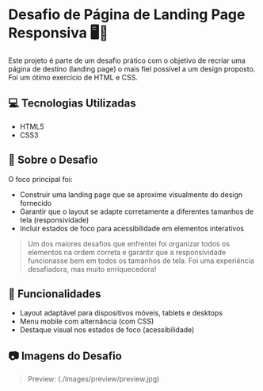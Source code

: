 # Desafio de Página de Landing Page Responsiva 🖥️📱

Este projeto é parte de um desafio prático com o objetivo de recriar uma página de destino (landing page) o mais fiel possível a um design proposto. Foi um ótimo exercício de HTML e CSS.

## 💻 Tecnologias Utilizadas

- HTML5
- CSS3

## 🚀 Sobre o Desafio

O foco principal foi:

- Construir uma landing page que se aproxime visualmente do design fornecido
- Garantir que o layout se adapte corretamente a diferentes tamanhos de tela (responsividade)
- Incluir estados de foco para acessibilidade em elementos interativos

> Um dos maiores desafios que enfrentei foi organizar todos os elementos na ordem correta e garantir que a responsividade funcionasse bem em todos os tamanhos de tela. Foi uma experiência desafiadora, mas muito enriquecedora!

## 🧪 Funcionalidades

- Layout adaptável para dispositivos móveis, tablets e desktops
- Menu mobile com alternância (com CSS)
- Destaque visual nos estados de foco (acessibilidade)

## 📷 Imagens do Desafio

> Preview: (./images/preview/preview.jpg)


